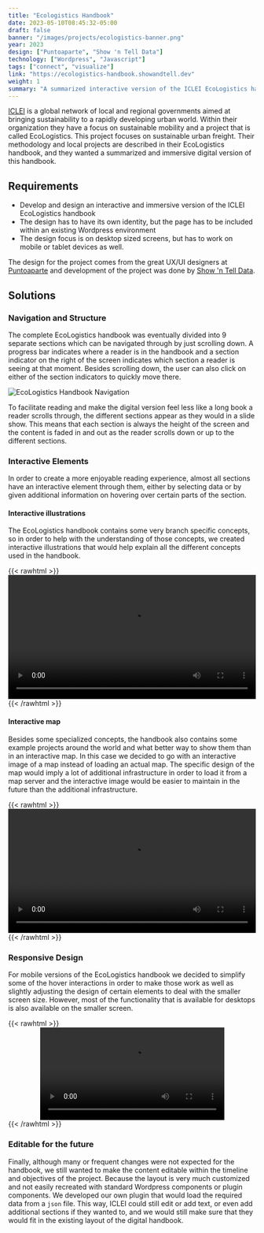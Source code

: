```yaml
---
title: "Ecologistics Handbook"
date: 2023-05-10T08:45:32-05:00
draft: false
banner: "/images/projects/ecologistics-banner.png"
year: 2023
design: ["Puntoaparte", "Show 'n Tell Data"]
technology: ["Wordpress", "Javascript"]
tags: ["connect", "visualize"]
link: "https://ecologistics-handbook.showandtell.dev"
weight: 1
summary: "A summarized interactive version of the ICLEI EcoLogistics handbook, developed as a separate page within a Wordpress environment"
---
```


[ICLEI](https://iclei.org) is a global network of local and regional governments aimed at bringing sustainability to a rapidly developing urban world. Within their organization they have a focus on sustainable mobility and a project that is called EcoLogistics. This project focuses on sustainable urban freight. Their methodology and local projects are described in their EcoLogistics handbook, and they wanted a summarized and immersive digital version of this handbook. 

## Requirements

* Develop and design an interactive and immersive version of the ICLEI EcoLogistics handbook
* The design has to have its own identity, but the page has to be included within an existing Wordpress environment
* The design focus is on desktop sized screens, but has to work on mobile or tablet devices as well.

The design for the project comes from the great UX/UI designers at [Puntoaparte](https://puntoaparte.com.co) and development of the project was done by [Show 'n Tell Data](https://showandtelldata.com).

## Solutions
### Navigation and Structure
The complete EcoLogistics handbook was eventually divided into 9 separate sections which can be navigated through by just scrolling down. A progress bar indicates where a reader is in the handbook and a section indicator on the right of the screen indicates which section a reader is seeing at that moment. Besides scrolling down, the user can also click on either of the section indicators to quickly move there.

![EcoLogistics Handbook Navigation](/images/projects/ecologistics-navigation.png)

To facilitate reading and make the digital version feel less like a long book a reader scrolls through, the different sections appear as they would in a slide show. This means that each section is always the height of the screen and the content is faded in and out as the reader scrolls down or up to the different sections.

### Interactive Elements
In order to create a more enjoyable reading experience, almost all sections have an interactive element through them, either by selecting data or by given additional information on hovering over certain parts of the section.

#### Interactive illustrations
The EcoLogistics handbook contains some very branch specific concepts, so in order to help with the understanding of those concepts, we created interactive illustrations that would help explain all the different concepts used in the handbook.

{{< rawhtml >}}
<video width="100%" autoplay loop>
    <source src="/images/projects/ecologistics-image-interactions.mp4" />
</video>
{{< /rawhtml >}}

#### Interactive map
Besides some specialized concepts, the handbook also contains some example projects around the world and what better way to show them than in an interactive map. In this case we decided to go with an interactive image of a map instead of loading an actual map. The specific design of the map would imply a lot of additional infrastructure in order to load it from a map server and the interactive image would be easier to maintain in the future than the additional infrastructure.

{{< rawhtml >}}
<video width="100%" autoplay loop>
    <source src="/images/projects/ecologistics-map-interactions.mp4" />
</video>
{{< /rawhtml >}}

### Responsive Design
For mobile versions of the EcoLogistics handbook we decided to simplify some of the hover interactions in order to make those work as well as slightly adjusting the design of certain elements to deal with the smaller screen size. However, most of the functionality that is available for desktops is also available on the smaller screen.

{{< rawhtml >}}
<video width="375px" autoplay loop style="display: block; margin: auto;">
    <source src="/images/projects/ecologistics-responsive.mp4" />
</video>
{{< /rawhtml >}}

### Editable for the future
Finally, although many or frequent changes were not expected for the handbook, we still wanted to make the content editable within the timeline and objectives of the project. Because the layout is very much customized and not easily recreated with standard Wordpress components or plugin components. We developed our own plugin that would load the required data from a `json` file. This way, ICLEI could still edit or add text, or even add additional sections if they wanted to, and we would still make sure that they would fit in the existing layout of the digital handbook.